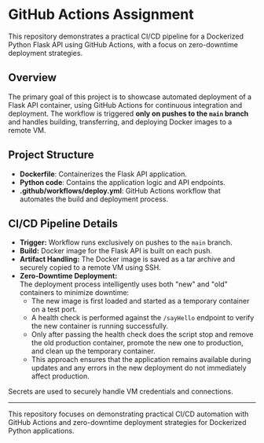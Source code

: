 # GitHub Actions Assignment

This repository demonstrates a practical CI/CD pipeline for a Dockerized Python Flask API using GitHub Actions, with a focus on zero-downtime deployment strategies.

## Overview

The primary goal of this project is to showcase automated deployment of a Flask API container, using GitHub Actions for continuous integration and deployment. The workflow is triggered **only on pushes to the `main` branch** and handles building, transferring, and deploying Docker images to a remote VM.

## Project Structure

- **Dockerfile**: Containerizes the Flask API application.
- **Python code**: Contains the application logic and API endpoints.
- **.github/workflows/deploy.yml**: GitHub Actions workflow that automates the build and deployment process.

## CI/CD Pipeline Details

- **Trigger:** Workflow runs exclusively on pushes to the `main` branch.
- **Build:** Docker image for the Flask API is built on each push.
- **Artifact Handling:** The Docker image is saved as a tar archive and securely copied to a remote VM using SSH.
- **Zero-Downtime Deployment:**  
  The deployment process intelligently uses both "new" and "old" containers to minimize downtime:
  - The new image is first loaded and started as a temporary container on a test port.
  - A health check is performed against the `/sayHello` endpoint to verify the new container is running successfully.
  - Only after passing the health check does the script stop and remove the old production container, promote the new one to production, and clean up the temporary container.
  - This approach ensures that the application remains available during updates and any errors in the new deployment do not immediately affect production.

Secrets are used to securely handle VM credentials and connections.

---

This repository focuses on demonstrating practical CI/CD automation with GitHub Actions and zero-downtime deployment strategies for Dockerized Python applications.
